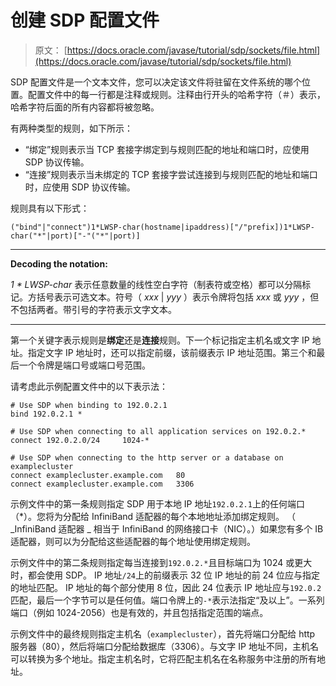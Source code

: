 # 创建 SDP 配置文件

> 原文： [https://docs.oracle.com/javase/tutorial/sdp/sockets/file.html](https://docs.oracle.com/javase/tutorial/sdp/sockets/file.html)

SDP 配置文件是一个文本文件，您可以决定该文件将驻留在文件系统的哪个位置。配置文件中的每一行都是注释或规则。注释由行开头的哈希字符（＃）表示，哈希字符后面的所有内容都将被忽略。

有两种类型的规则，如下所示：

*   “绑定”规则表示当 TCP 套接字绑定到与规则匹配的地址和端口时，应使用 SDP 协议传输。
*   “连接”规则表示当未绑定的 TCP 套接字尝试连接到与规则匹配的地址和端口时，应使用 SDP 协议传输。

规则具有以下形式：

```
("bind"|"connect")1*LWSP-char(hostname|ipaddress)["/"prefix])1*LWSP-char("*"|port)["-"("*"|port)]

```

* * *

**Decoding the notation:** 

_1 * LWSP-char_ 表示任意数量的线性空白字符（制表符或空格）都可以分隔标记。方括号表示可选文本。符号（ _xxx_ | _yyy_ ）表示令牌将包括 _xxx_ 或 _yyy_ ，但不包括两者。带引号的字符表示文字文本。

* * *

第一个关键字表示规则是**绑定**还是**连接**规则。下一个标记指定主机名或文字 IP 地址。指定文字 IP 地址时，还可以指定前缀，该前缀表示 IP 地址范围。第三个和最后一个令牌是端口号或端口号范围。

请考虑此示例配置文件中的以下表示法：

```
# Use SDP when binding to 192.0.2.1
bind 192.0.2.1 *

# Use SDP when connecting to all application services on 192.0.2.*
connect 192.0.2.0/24     1024-*

# Use SDP when connecting to the http server or a database on examplecluster
connect examplecluster.example.com   80
connect examplecluster.example.com   3306

```

示例文件中的第一条规则指定 SDP 用于本地 IP 地址`192.0.2.1`上的任何端口（*）。您将为分配给 InfiniBand 适配器的每个本地地址添加绑定规则。 （ _InfiniBand 适配器 _ 相当于 InfiniBand 的网络接口卡（NIC）。）如果您有多个 IB 适配器，则可以为分配给这些适配器的每个地址使用绑定规则。

示例文件中的第二条规则指定每当连接到`192.0.2.*`且目标端口为 1024 或更大时，都会使用 SDP。 IP 地址`/24`上的前缀表示 32 位 IP 地址的前 24 位应与指定的地址匹配。 IP 地址的每个部分使用 8 位，因此 24 位表示 IP 地址应与`192.0.2`匹配，最后一个字节可以是任何值。端口令牌上的`-*`表示法指定“及以上”。一系列端口（例如 1024-2056）也是有效的，并且包括指定范围的端点。

示例文件中的最终规则指定主机名（`examplecluster`），首先将端口分配给 http 服务器（80），然后将端口分配给数据库（3306）。与文字 IP 地址不同，主机名可以转换为多个地址。指定主机名时，它将匹配主机名在名称服务中注册的所有地址。